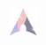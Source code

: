 <img src="https://raw.githubusercontent.com/mahadishaikat/Image-Repo/936368bac108dba9965b350ecbfc58df4e52d6b5/Hyprdots/final%201.svg" width="50"/>
